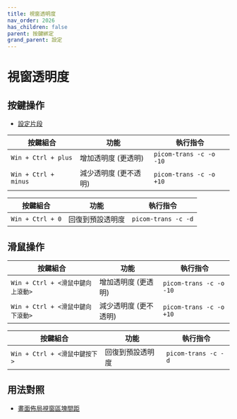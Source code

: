 ```yaml
---
title: 視窗透明度
nav_order: 2026
has_children: false
parent: 按鍵綁定
grand_parent: 設定
---
```



# 視窗透明度


## 按鍵操作

* [設定片段](https://github.com/samwhelp/note-about-bspwm/blob/gh-pages/_demo/config/bspwm-config/main/config/bspwm/helper/share/gen/sxhkd-gen-rc/Section/Keybind/Layout/Gaps.conf)

| 按鍵組合      | 功能                               | 執行指令                                  |
| ------------- | ---------------------------------- | ----------------------------------------- |
| `Win + Ctrl + plus`   | 增加透明度 (更透明)   | `picom-trans -c -o -10`            |
| `Win + Ctrl + minus` | 減少透明度 (更不透明) | `picom-trans -c -o +10`  |


| 按鍵組合      | 功能                               | 執行指令                                  |
| ------------- | ---------------------------------- | ----------------------------------------- |
| `Win + Ctrl + 0`     | 回復到預設透明度    | `picom-trans -c -d`     |


## 滑鼠操作

| 按鍵組合      | 功能                               | 執行指令                                  |
| ------------- | ---------------------------------- | ----------------------------------------- |
| `Win + Ctrl + <滑鼠中鍵向上滾動>`   | 增加透明度 (更透明)   | `picom-trans -c -o -10`            |
| `Win + Ctrl + <滑鼠中鍵向下滾動>` | 減少透明度 (更不透明) | `picom-trans -c -o +10`  |


| 按鍵組合      | 功能                               | 執行指令                                  |
| ------------- | ---------------------------------- | ----------------------------------------- |
| `Win + Ctrl + <滑鼠中鍵按下>`     | 回復到預設透明度    | `picom-trans -c -d`     |




## 用法對照

* [畫面佈局視窗區塊間距](https://samwhelp.github.io/note-about-bspwm/read/scenario/main/layout-gaps.html)
